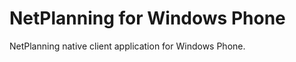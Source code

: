 NetPlanning for Windows Phone
=============================

NetPlanning native client application for Windows Phone.
